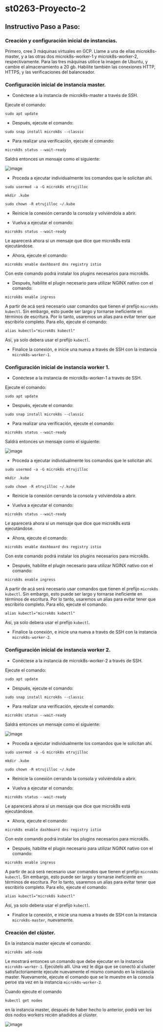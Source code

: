 # st0263-Proyecto-2

## Instructivo Paso a Paso:

### Creación y configuración inicial de instancias.
Primero, cree 3 máquinas virtuales en GCP. Llame a una de ellas microk8s-master, y a las otras dos microk8s-worker-1 y microk8s-worker-2, respectivamente. Para las tres máquinas utilice la imagen de Ubuntu, y cambie el almacenamiento a 20 gb. Habilite también las conexiones HTTP, HTTPS, y las verificaciones del balanceador.

### Configuración inicial de instancia master.
- Conéctese a la instancia de microk8s-master a través de SSH.
  
Ejecute el comando:

```
sudo apt update
```
  
- Después, ejecute el comando:
  
```
sudo snap install microk8s --classic
```
  
- Para realizar una verificación, ejecute el comando:
  
```
microk8s status --wait-ready
```
Saldrá entonces un mensaje como el siguiente:

![image](https://github.com/EsteTruji/st0263-Proyecto-2/assets/82886890/443f0b3f-ac09-4343-a47e-11652977718a)

- Proceda a ejecutar individualmente los comandos que le solicitan ahí.
  
```
sudo usermod -a -G microk8s etrujilloc
```
```
mkdir .kube
```
```
sudo chown -R etrujilloc ~/.kube
```

- Reinicie la conexión cerrando la consola y volviéndola a abrir.
  
- Vuelva a ejecutar el comando:
  
```
microk8s status --wait-ready
```
Le aparecerá ahora sí un mensaje que dice que microk8s está ejecutándose.

- Ahora, ejecute el comando:
  
```
microk8s enable dashboard dns registry istio
```
Con este comando podrá instalar los plugins necesarios para microk8s.

- Después, habilite el plugin necesario para utilizar NGINX nativo con el comando:
  
```
microk8s enable ingress
```

A partir de acá será necesario usar comandos que tienen el prefijo ```microk8s kubectl```. Sin embargo, esto puede ser largo y tornarse ineficiente en términos de escritura. Por lo tanto, usaremos un alias para evitar tener que escribirlo completo. 
Para ello, ejecute el comando:

```
alias kubectl="microk8s kubectl"
```
Así, ya solo debera usar el prefijo ```kubectl```.

- Finalice la conexión, e inicie una nueva a través de SSH con la instancia ```microk8s-worker-1```.

### Configuración inicial de instancia worker 1.
- Conéctese a la instancia de microk8s-worker-1 a través de SSH.
  
Ejecute el comando:

```
sudo apt update
```
  
- Después, ejecute el comando:
  
```
sudo snap install microk8s --classic
```
  
- Para realizar una verificación, ejecute el comando:
  
```
microk8s status --wait-ready
```
Saldrá entonces un mensaje como el siguiente:

![image](https://github.com/EsteTruji/st0263-Proyecto-2/assets/82886890/443f0b3f-ac09-4343-a47e-11652977718a)

- Proceda a ejecutar individualmente los comandos que le solicitan ahí.
  
```
sudo usermod -a -G microk8s etrujilloc
```
```
mkdir .kube
```
```
sudo chown -R etrujilloc ~/.kube
```

- Reinicie la conexión cerrando la consola y volviéndola a abrir.
  
- Vuelva a ejecutar el comando:
  
```
microk8s status --wait-ready
```
Le aparecerá ahora sí un mensaje que dice que microk8s está ejecutándose.

- Ahora, ejecute el comando:
  
```
microk8s enable dashboard dns registry istio
```
Con este comando podrá instalar los plugins necesarios para microk8s.

- Después, habilite el plugin necesario para utilizar NGINX nativo con el comando:
  
```
microk8s enable ingress
```

A partir de acá será necesario usar comandos que tienen el prefijo ```microk8s kubectl```. Sin embargo, esto puede ser largo y tornarse ineficiente en términos de escritura. Por lo tanto, usaremos un alias para evitar tener que escribirlo completo. 
Para ello, ejecute el comando:

```
alias kubectl="microk8s kubectl"
```
Así, ya solo debera usar el prefijo ```kubectl```.

- Finalice la conexión, e inicie una nueva a través de SSH con la instancia ```microk8s-worker-2```.


### Configuración inicial de instancia worker 2.
- Conéctese a la instancia de microk8s-worker-2 a través de SSH.
  
Ejecute el comando:

```
sudo apt update
```
  
- Después, ejecute el comando:
  
```
sudo snap install microk8s --classic
```
  
- Para realizar una verificación, ejecute el comando:
  
```
microk8s status --wait-ready
```
Saldrá entonces un mensaje como el siguiente:

![image](https://github.com/EsteTruji/st0263-Proyecto-2/assets/82886890/443f0b3f-ac09-4343-a47e-11652977718a)

- Proceda a ejecutar individualmente los comandos que le solicitan ahí.
  
```
sudo usermod -a -G microk8s etrujilloc
```
```
mkdir .kube
```
```
sudo chown -R etrujilloc ~/.kube
```

- Reinicie la conexión cerrando la consola y volviéndola a abrir.
  
- Vuelva a ejecutar el comando:
  
```
microk8s status --wait-ready
```
Le aparecerá ahora sí un mensaje que dice que microk8s está ejecutándose.

- Ahora, ejecute el comando:
  
```
microk8s enable dashboard dns registry istio
```
Con este comando podrá instalar los plugins necesarios para microk8s.

- Después, habilite el plugin necesario para utilizar NGINX nativo con el comando:
  
```
microk8s enable ingress
```

A partir de acá será necesario usar comandos que tienen el prefijo ```microk8s kubectl```. Sin embargo, esto puede ser largo y tornarse ineficiente en términos de escritura. Por lo tanto, usaremos un alias para evitar tener que escribirlo completo. 
Para ello, ejecute el comando:

```
alias kubectl="microk8s kubectl"
```
Así, ya solo debera usar el prefijo ```kubectl```.

- Finalice la conexión, e inicie una nueva a través de SSH con la instancia ```microk8s-master```, nuevamente.

### Creación del clúster.

En la instancia master ejecute el comando:

```
microk8s add-node
```

Le mostrará entonces un comando que debe ejecutar en la instancia ```microk8s-worker-1```. Ejecútelo allí.
Una vez le diga que se conectó al cluster satisfactoriamente ejecute nuevamente el mismo comando en la instancia master. Nuevamente, ejecute el comando que se le muestre en la consola peroe sta vez en la instancia ```microk8s-worker-2```. 

Cuando ejecute el comando 
```
kubectl get nodes
``` 
en la instancia master, después de haber hecho lo anterior, podrá ver los dos nodos workers recién añadidos al clúster.

![image](https://github.com/EsteTruji/st0263-Proyecto-2/assets/82886890/ca8be860-01a9-47fa-bdee-2a7c23c38577)






